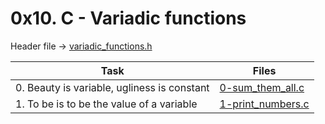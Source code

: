 # 0x10. C - Variadic functions

Header file -> [variadic_functions.h](./variadic_functions.h)

|Task|Files|
|----|-----|
|0. Beauty is variable, ugliness is constant|[0-sum_them_all.c](./0-sum_them_all.c)|
|1. To be is to be the value of a variable|[1-print_numbers.c](./1-print_numbers.c)|

